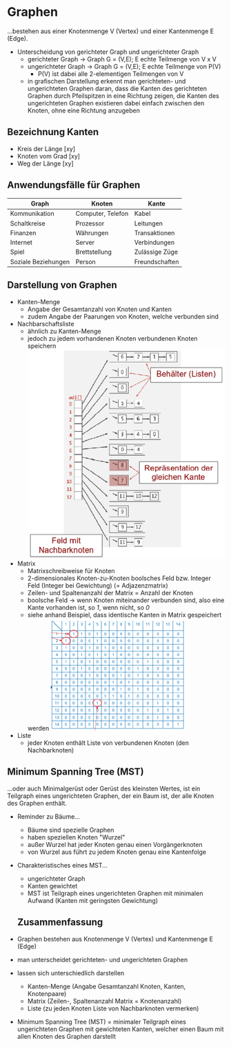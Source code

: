 # Graphen

...bestehen aus einer Knotenmenge V (Vertex) und einer Kantenmenge E (Edge).

- Unterscheidung von gerichteter Graph und ungerichteter Graph
  - gerichteter Graph -> Graph G = (V,E); E echte Teilmenge von V x V
  - ungerichteter Graph -> Graph G = (V,E); E echte Teilmenge von P(V)
    - P(V) ist dabei alle 2-elementigen Teilmengen von V
  - in grafischen Darstellung erkennt man gerichteten- und ungerichteten Graphen daran, dass die Kanten des gerichteten Graphen durch Pfeilspitzen in eine Richtung zeigen, die Kanten des ungerichteten Graphen existieren dabei einfach zwischen den Knoten, ohne eine Richtung anzugeben

## Bezeichnung Kanten

- Kreis der Länge [xy]
- Knoten vom Grad [xy]
- Weg der Länge [xy]

## Anwendungsfälle für Graphen

| Graph               | Knoten            | Kante          |
|---------------------|-------------------|----------------|
| Kommunikation       | Computer, Telefon | Kabel          |
| Schaltkreise        | Prozessor         | Leitungen      |
| Finanzen            | Währungen         | Transaktionen  |
| Internet            | Server            | Verbindungen   |
| Spiel               | Brettstellung     | Zulässige Züge |
| Soziale Beziehungen | Person            | Freundschaften |

## Darstellung von Graphen

- Kanten-Menge
  - Angabe der Gesamtanzahl von Knoten und Kanten
  - zudem Angabe der Paarungen von Knoten, welche verbunden sind
- Nachbarschaftsliste
  - ähnlich zu Kanten-Menge
  - jedoch zu jedem vorhandenen Knoten verbundenen Knoten speichern
  ![Nachbarschaftsliste](nachbarschaftsliste.PNG)
- Matrix
  - Matrixschreibweise für Knoten
  - 2-dimensionales Knoten-zu-Knoten boolsches Feld bzw. Integer Feld (Integer bei Gewichtung) (= Adjazenzmatrix)
  - Zeilen- und Spaltenanzahl der Matrix = Anzahl der Knoten
  - boolsche Feld -> wenn Knoten miteinander verbunden sind, also eine Kante vorhanden ist, so _1_, wenn nicht, so _0_
  - siehe anhand Beispiel, dass identische Kanten in Matrix gespeichert werden
  ![Adjazenzmatrix](adjazenzmatrix.PNG)
- Liste
  - jeder Knoten enthält Liste von verbundenen Knoten (den Nachbarknoten)

## Minimum Spanning Tree (MST)

...oder auch Minimalgerüst oder Gerüst des kleinsten Wertes, ist ein Teilgraph eines ungerichteten Graphen, der ein Baum ist, der alle Knoten des Graphen enthält.

- Reminder zu Bäume...
  - Bäume sind spezielle Graphen
  - haben speziellen Knoten "Wurzel"
  - außer Wurzel hat jeder Knoten genau einen Vorgängerknoten
  - von Wurzel aus führt zu jedem Knoten genau eine Kantenfolge

- Charakteristisches eines MST...
  - ungerichteter Graph
  - Kanten gewichtet
  - MST ist Teilgraph eines ungerichteten Graphen mit minimalen Aufwand (Kanten mit geringsten Gewichtung)

  ## Zusammenfassung

- Graphen bestehen aus Knotenmenge V (Vertex) und Kantenmenge E (Edge)
- man unterscheidet gerichteten- und ungerichteten Graphen
- lassen sich unterschiedlich darstellen
  - Kanten-Menge (Angabe Gesamtanzahl Knoten, Kanten, Knotenpaare)
  - Matrix (Zeilen-, Spaltenanzahl Matrix = Knotenanzahl)
  - Liste (zu jeden Knoten Liste von Nachbarknoten vermerken)
- Minimum Spanning Tree (MST) = minimaler Teilgraph eines ungerichteten Graphen mit gewichteten Kanten, welcher einen Baum mit allen Knoten des Graphen darstellt

